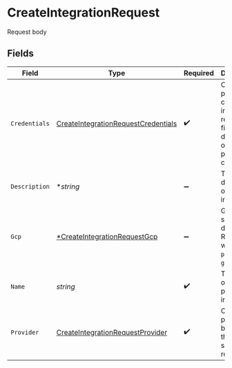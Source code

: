 # CreateIntegrationRequest

Request body


## Fields

| Field                                                                                             | Type                                                                                              | Required                                                                                          | Description                                                                                       | Example                                                                                           |
| ------------------------------------------------------------------------------------------------- | ------------------------------------------------------------------------------------------------- | ------------------------------------------------------------------------------------------------- | ------------------------------------------------------------------------------------------------- | ------------------------------------------------------------------------------------------------- |
| `Credentials`                                                                                     | [CreateIntegrationRequestCredentials](../../models/shared/createintegrationrequestcredentials.md) | :heavy_check_mark:                                                                                | Cloud provider credential input, required fields dependent on which provider is chosen.           |                                                                                                   |
| `Description`                                                                                     | **string*                                                                                         | :heavy_minus_sign:                                                                                | The description of the integration.                                                               | This is a new cloud provider integration.                                                         |
| `Gcp`                                                                                             | [*CreateIntegrationRequestGcp](../../models/shared/createintegrationrequestgcp.md)                | :heavy_minus_sign:                                                                                | GCP specific data. Required when `provider` is `gcp`.                                             |                                                                                                   |
| `Name`                                                                                            | *string*                                                                                          | :heavy_check_mark:                                                                                | The name of the cloud provider integration.                                                       | New Integration                                                                                   |
| `Provider`                                                                                        | [CreateIntegrationRequestProvider](../../models/shared/createintegrationrequestprovider.md)       | :heavy_check_mark:                                                                                | Cloud provider to be used for the selected resource                                               | gcp                                                                                               |